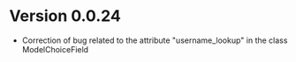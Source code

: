 # Version 0.0.24

- Correction of bug related to the attribute "username_lookup" in the class ModelChoiceField 